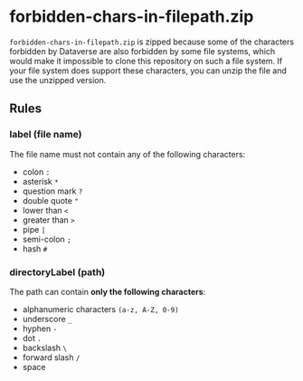 forbidden-chars-in-filepath.zip
===============================

`forbidden-chars-in-filepath.zip` is zipped because some of the characters forbidden by Dataverse are also forbidden by some file systems, which would make it
impossible to clone this repository on such a file system. If your file system does support these characters, you can unzip the file and use the unzipped
version.

## Rules

### label (file name)

The file name must not contain any of the following characters:

* colon `:`
* asterisk `*`
* question mark `?`
* double quote `"`
* lower than `<`
* greater than `>`
* pipe `|`
* semi-colon `;`
* hash `#`

### directoryLabel (path)

The path can contain **only the following characters**:

* alphanumeric characters `(a-z, A-Z, 0-9)`
* underscore `_`
* hyphen `-`
* dot `.`
* backslash `\`
* forward slash `/`
* space ` `


